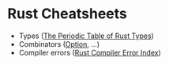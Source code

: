# Rust Cheatsheets

* Types ([The Periodic Table of Rust Types](http://cosmic.mearie.org/2014/01/periodic-table-of-rust-types/))
* Combinators ([Option](combinators), ...)
* Compiler errors ([Rust Compiler Error Index](https://doc.rust-lang.org/error-index.html))
